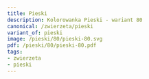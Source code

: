 ```yaml
---
title: Pieski
description: Kolorowanka Pieski - wariant 80
canonical: /zwierzeta/pieski
variant_of: pieski
image: /pieski/80/pieski-80.svg
pdf: /pieski/80/pieski-80.pdf
tags:
- zwierzeta
- pieski
---
```

